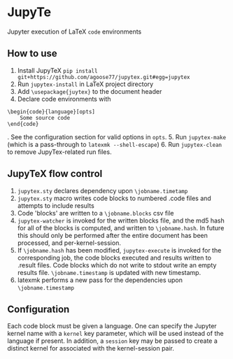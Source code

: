 # JupyTe
Jupyter execution of LaTeX `code` environments

## How to use
1. Install JupyTeX `pip install git+https://github.com/agoose77/jupytex.git#egg=jupytex`
2. Run `jupytex-install` in LaTeX project directory
3. Add `\usepackage{juytex}` to the document header
4. Declare code environments with
```
\begin{code}{language}[opts]
    Some source code
\end{code}
```
. See the configuration section for valid options in `opts`.
5. Run `jupytex-make` (which is a pass-through to `latexmk --shell-escape`)
6. Run `jupytex-clean` to remove JupyTex-related run files.

## JupyTeX flow control
1. `jupytex.sty` declares dependency upon `\jobname.timetamp`
1. `jupytex.sty` macro writes code blocks to numbered .code files and attempts to include results
1. Code 'blocks' are written to a `\jobname.blocks` csv file
1. `jupytex-watcher` is invoked for the written blocks file, and the md5 hash for all of the blocks is computed, and written to `\jobname.hash`. In future this should only be performed after the entire document has been processed, and per-kernel-session.
1. If `\jobname.hash` has been modified, `jupytex-execute` is invoked for the corresponding job, the code blocks executed and results written to .result files. Code blocks which do not write to stdout write an empty results file. `\jobname.timestamp` is updated with new timestamp.
1. latexmk performs a new pass for the dependencies upon `\jobname.timestamp`

## Configuration
Each code block must be given a language. One can specify the Jupyter kernel name with a `kernel` key parameter, which will be used instead of the language if present. In addition, a `session` key may be passed to create a distinct kernel for associated with the kernel-session pair.
